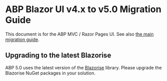 # ABP Blazor UI v4.x to v5.0 Migration Guide

This document is for the ABP MVC / Razor Pages UI. See also [the main migration guide](Abp-5_0.md).

## Upgrading to the latest Blazorise

ABP 5.0 uses the latest version of the [Blazorise](https://blazorise.com/) library. Please upgrade the Blazorise NuGet packages in your solution.